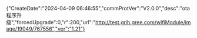 {"CreateDate":"2024-04-09 06:46:55","commProtVer":"V2.0.0","desc":"ota程序升级","forcedUpgrade":0,"r":200,"url":"http://test.grih.gree.com/wifiModule/image/19049/767556","ver":"1.21"}